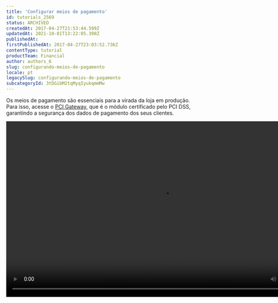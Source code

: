 ```yaml
---
title: 'Configurar meios de pagamento'
id: tutorials_2569
status: ARCHIVED
createdAt: 2017-04-27T21:53:44.599Z
updatedAt: 2021-10-01T13:22:05.390Z
publishedAt: 
firstPublishedAt: 2017-04-27T23:03:52.736Z
contentType: tutorial
productTeam: Financial
author: authors_6
slug: configurando-meios-de-pagamento
locale: pt
legacySlug: configurando-meios-de-pagamento
subcategoryId: 3tDGibM2tqMyqIyukqmmMw
---
```


Os meios de pagamento são essenciais para a virada da loja em produção. Para isso, acesse o [PCI Gateway](/tutorial/afiliacoes-de-gateway/ "PCI Gateway"), que é o módulo certificado pelo PCI DSS, garantindo a segurança dos dados de pagamento dos seus clientes.

<!--[if lt IE 9]><script>document.createElement('video');</script><![endif]--><video class="wp-video-shortcode" id="video-3011-1" width="840" height="473" preload="metadata" controls="controls"><source type="video/mp4" src="//downloads.contentful.com/alneenqid6w5/5pK30xQ8TKsmQi6WmmweaQ/8b8f70d26e2f79cc403283394df1fe01/Pagamento.mp4?_=1" />[//downloads.contentful.com/alneenqid6w5/5pK30xQ8TKsmQi6WmmweaQ/8b8f70d26e2f79cc403283394df1fe01/Pagamento.mp4](//downloads.contentful.com/alneenqid6w5/5pK30xQ8TKsmQi6WmmweaQ/8b8f70d26e2f79cc403283394df1fe01/Pagamento.mp4 "//downloads.contentful.com/alneenqid6w5/5pK30xQ8TKsmQi6WmmweaQ/8b8f70d26e2f79cc403283394df1fe01/Pagamento.mp4")</video>

